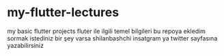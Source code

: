 # my-flutter-lectures
my basic flutter projects
fluter ile ilgili temel bilgileri bu repoya ekledim sormak istediniz bir şey varsa shilanbashchi insatgram ya twitter sayfasına yazabilirsiniz 

